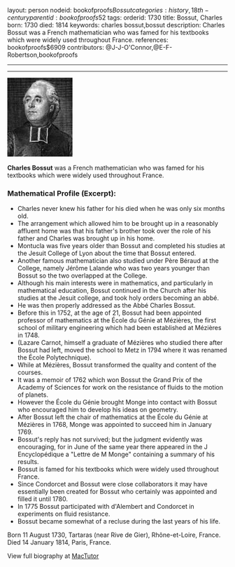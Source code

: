 layout: person
nodeid: bookofproofs$Bossut
categories: history,18th-century
parentid: bookofproofs$52
tags: 
orderid: 1730
title: Bossut, Charles
born: 1730
died: 1814
keywords: charles bossut,bossut
description: Charles Bossut was a French mathematician who was famed for his textbooks which were widely used throughout France.
references: bookofproofs$6909
contributors: @J-J-O'Connor,@E-F-Robertson,bookofproofs

---



---

![Bossut.jpg](https://github.com/bookofproofs/bookofproofs.github.io/blob/main/_sources/_assets/images/portraits/Bossut.jpg?raw=true)

**Charles Bossut** was a French mathematician who was famed for his textbooks which were widely used throughout France.

### Mathematical Profile (Excerpt):
* Charles never knew his father for his died when he was only six months old.
* The arrangement which allowed him to be brought up in a reasonably affluent home was that his father's brother took over the role of his father and Charles was brought up in his home.
* Montucla was five years older than Bossut and completed his studies at the Jesuit College of Lyon about the time that Bossut entered.
* Another famous mathematician also studied under Père Béraud at the College, namely Jérôme Lalande who was two years younger than Bossut so the two overlapped at the College.
* Although his main interests were in mathematics, and particularly in mathematical education, Bossut continued in the Church after his studies at the Jesuit college, and took holy orders becoming an abbé.
* He was then properly addressed as the Abbé Charles Bossut.
* Before this in 1752, at the age of 21, Bossut had been appointed professor of mathematics at the École du Génie at Mézières, the first school of military engineering which had been established at Mézières in 1748.
* (Lazare Carnot, himself a graduate of Mézières who studied there after Bossut had left, moved the school to Metz in 1794 where it was renamed the École Polytechnique).
* While at Mézières, Bossut transformed the quality and content of the courses.
* It was a memoir of 1762 which won Bossut the Grand Prix of the Academy of Sciences for work on the resistance of fluids to the motion of planets.
* However the École du Génie brought Monge into contact with  Bossut who encouraged him to develop his ideas on geometry.
* After Bossut left the chair of mathematics at the École du Génie at Mézières in 1768, Monge was appointed to succeed him in January 1769.
* Bossut's reply has not survived; but the judgment evidently was encouraging, for in June of the same year there appeared in the J Encyclopédique a "Lettre de M Monge" containing a summary of his results.
* Bossut is famed for his textbooks which were widely used throughout France.
* Since Condorcet and Bossut were close collaborators it may have essentially been created for Bossut who certainly was appointed and filled it until 1780.
* In 1775 Bossut participated with d'Alembert and Condorcet in experiments on fluid resistance.
* Bossut became somewhat of a recluse during the last years of his life.

Born 11 August 1730, Tartaras (near Rive de Gier), Rhône-et-Loire, France. Died 14 January 1814, Paris, France.

View full biography at [MacTutor](https://mathshistory.st-andrews.ac.uk/Biographies/Bossut/)

